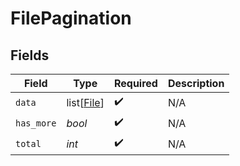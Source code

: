 # FilePagination


## Fields

| Field                                     | Type                                      | Required                                  | Description                               |
| ----------------------------------------- | ----------------------------------------- | ----------------------------------------- | ----------------------------------------- |
| `data`                                    | list[[File](../../models/shared/file.md)] | :heavy_check_mark:                        | N/A                                       |
| `has_more`                                | *bool*                                    | :heavy_check_mark:                        | N/A                                       |
| `total`                                   | *int*                                     | :heavy_check_mark:                        | N/A                                       |